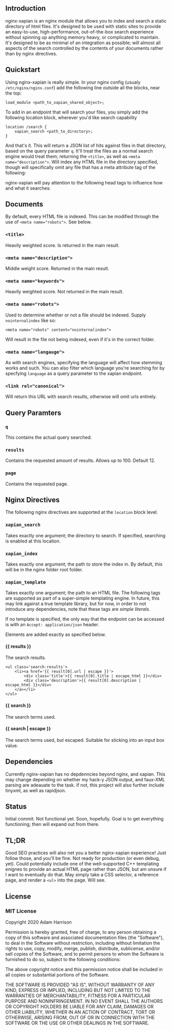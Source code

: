 

## Introduction

nginx-xapian is an nginx module that allows you to index and search a static directory of html files. It's designed to be used with static sites to provide an easy-to-use, high-performance, out-of-the-box search experience without
spinning up anything memory heavy, or complicated to maintain. It's designed to be as minimal of an integration as possible; will almost all aspects of the search controlled by the contents of your documents
rather than by nginx directives.

## Quickstart

Using nginx-xapian is really simple. In your nginx config (usualy `/etc/nginx/nginx.conf`) add the following line outside all the blocks, near the top:

	load_module <path_to_xapian_shared_object>;

To add in an endpoint that will search your files, you simply add the following location block, wherever you'd like search capability

	location /search {
		xapian_search <path_to_directory>;
	}

And that's it. This will return a JSON list of hits against files in that directory, based on the query parameter `q`. It'll treat the files as a normal search engine would treat them; returning the `<title>`, as well as `<meta name="description">`. Will index any HTML file in the directory specified, though will specifically omit any file that has a meta attribute tag of the following:

nginx-xapian will pay attention to the following head tags to influence how and what it searches:

## Documents

By default, every HTML file is indexed. This can be modified through the use of `<meta name="robots">`. See below.

### `<title>`

Heavily weighted score. Is returned in the main result.

### `<meta name="description">`

Middle weight score. Returned in the main result.

### `<meta name="keywords">`

Heavily weighted score. Not returned in the main result.

### `<meta name="robots">`

Used to determine whether or not a file should be indexed. Supply `nointernalindex` like so:

	<meta name="robots" content="nointernalindex">

Will result in the file not being indexed, even if it's in the correct folder.

### `<meta name="langauge">`

As with search engines, specifying the language will affect how stemming works and such. You can also filter which language you're searching for by specfying `language` as a query parameter to the xapian endpoint.

### `<link rel="canonical">`

Will return this URL with search results, otherwise will omit urls entirely.

## Query Paramters

### `q`

This contains the actual query searched.

### `results`

Contains the requested amount of results. Allows up to 100. Default 12.

### `page`

Contains the requested page.

## Nginx Directives

The following nginx directives are supported at the `location` block level.

### `xapian_search`

Takes exactly one argument; the directory to search. If specified, searching is enabled at this location.

### `xapian_index`

Takes exactly one argument; the path to store the index in. By default, this will be in the nginx folder root folder.

### `xapian_template`

Takes exactly one argument; the path to an HTML file. The following tags are supported as part of a super-simple templating engine. In future, this may
link against a true template library, but for now, in order to not introduce any dependencies, note that these tags are *simple literals*.

If no template is specified, the only way that the endpoint can be accessed is with an `Accept: application/json` header.

Elements are added exactly as specified below.

#### {{ results }}

The search results.

    <ul class='search-results'>
        <li><a href='{{ reuslt[0].url | escape }}'>
            <div class='title'>{{ result[0].title | escape_html }}</div>
            <div class='description'>{{ result[0].description | escape_html }}</div>
        </a></li>
    </ul>

#### {{ search }}

The search terms used.

#### {{ search | escape }}

The search terms used, but escaped. Suitable for sticking into an input box value.


## Dependencies

Currently nginx-xapian has no depdenncies beyond nginx, and xapian. This may change depending on whether my hack-y JSON output, and faux-XML parsing are adeauate to the task. If not, this project will also further
include tinyxml, as well as rapidjson.

## Status

Initial commit. Not functional yet. Soon, hopefully. Goal is to get everything functioning; then will expand out from there.

## TL;DR

Good SEO practices will also net you a better nginx-xapian experience! Just follow those, and you'll be fine. Not ready for production (or even debug, yet). Could potentially include one of the well-supported C++ templating
enignes to provide an actual HTML page rather than JSON, but am unsure if I want to eventually do that. May simply take a CSS selector, a reference page, and render a `<ul>` into the page. Will see.

## License

### MIT License

Copyright 2020 Adam Harrison

Permission is hereby granted, free of charge, to any person obtaining a copy of this software and associated documentation files (the "Software"), to deal in the Software without restriction, including without limitation the rights to use, copy, modify, merge, publish, distribute, sublicense, and/or sell copies of the Software, and to permit persons to whom the Software is furnished to do so, subject to the following conditions:

The above copyright notice and this permission notice shall be included in all copies or substantial portions of the Software.

THE SOFTWARE IS PROVIDED "AS IS", WITHOUT WARRANTY OF ANY KIND, EXPRESS OR IMPLIED, INCLUDING BUT NOT LIMITED TO THE WARRANTIES OF MERCHANTABILITY, FITNESS FOR A PARTICULAR PURPOSE AND NONINFRINGEMENT. IN NO EVENT SHALL THE AUTHORS OR COPYRIGHT HOLDERS BE LIABLE FOR ANY CLAIM, DAMAGES OR OTHER LIABILITY, WHETHER IN AN ACTION OF CONTRACT, TORT OR OTHERWISE, ARISING FROM, OUT OF OR IN CONNECTION WITH THE SOFTWARE OR THE USE OR OTHER DEALINGS IN THE SOFTWARE.

